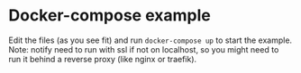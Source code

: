 # Docker-compose example

Edit the files (as you see fit) and run `docker-compose up` to start the example.
Note: notify need to run with ssl if not on localhost, so you might need to run it behind a reverse proxy (like nginx or traefik).
